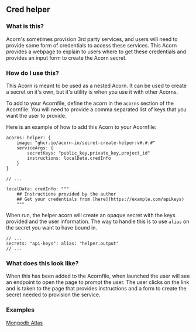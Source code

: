 ## Cred helper

### What is this?

Acorn's sometimes provision 3rd party services, and users will need to provide some form of credentials to access these services. This Acorn provides a webpage to explain to users where to get these credentials and provides an input form to create the Acorn secret.

### How do I use this?

This Acorn is meant to be used as a nested Acorn. It can be used to create a secret on it's own, but it's utility is when you use it with other Acorns.

To add to your Acornfile, define the acorn in the `acorns` section of the Acornfile. You will need to provide a comma separated list of keys that you want the user to provide.

Here is an example of how to add this Acorn to your Acornfile:

```cue
acorns: helper: {
    image: "ghcr.io/acorn-io/secret-create-helper:v#.#.#"
    serviceArgs: {
        secretKeys: "public_key,private_key,project_id"
        instructions: localData.credInfo
    }
}

// ...

localData: credInfo: """
    ## Instructions provided by the author
    ## Get your credentials from [here](https://example.com/apikeys)
    """
```

When run, the helper acorn will create an opaque secret with the keys provided and the user information. The way to handle this is to use `alias` on the secret you want to have bound in.

```cue
// ...
secrets: "api-keys": alias: "helper.output"
// ...
```

### What does this look like?

When this has been added to the Acornfile, when launched the user will see an endpoint to open the page to prompt the user. The user clicks on the link and is taken to the page that provides instructions and a form to create the secret needed to provision the service.

### Examples

[Mongodb Atlas](https://github.com/acorn-io/mongodb-atlas)
